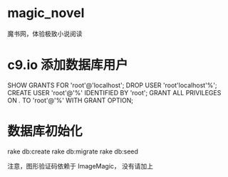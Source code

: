# magic_novel
魔书网，体验极致小说阅读


# c9.io 添加数据库用户
SHOW GRANTS FOR 'root'@'localhost';
DROP USER 'root'localhost'%';
CREATE USER 'root'@'%' IDENTIFIED BY 'root';
GRANT ALL PRIVILEGES ON *.* TO 'root'@'%' WITH GRANT OPTION;

# 数据库初始化
rake db:create
rake db:migrate
rake db:seed


注意，图形验证码依赖于 ImageMagic， 没有请加上